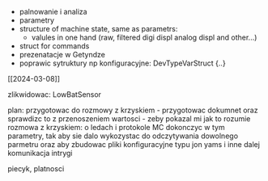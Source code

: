 - palnowanie i analiza
- parametry
- structure of machine state, same as parametrs:
	- valules in one hand (raw, filtered digi displ analog displ and other...)
- struct for commands
- prezenatacje w Getyndze
- poprawic sytruktury np konfiguracyjne: DevTypeVarStruct {..}

[[2024-03-08]]


zlikwidowac: LowBatSensor

plan:
przygotowac do rozmowy z krzyskiem - przygotowac dokumnet oraz sprawdizc to z przenoszeniem wartosci - zeby pokazal mi jak to rozumie
rozmowa z krzyskiem: o ledach i protokole
MC dokonczyc w tym parametry, tak aby sie dalo wykozystac do odczytywania dowolnego parmetru oraz aby zbudowac pliki konfiguracyjne typu jon yams i inne
dalej komunikacja
intrygi


piecyk, platnosci 